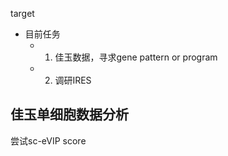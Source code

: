 target
- 目前任务
	- 1. 佳玉数据，寻求gene pattern or program
	- 2. 调研IRES
## 佳玉单细胞数据分析
尝试sc-eVIP score















